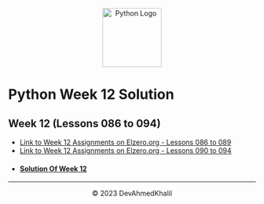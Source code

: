 <div align="center">
  <img src="https://upload.wikimedia.org/wikipedia/commons/thumb/c/cf/Python_logo_51.svg/750px-Python_logo_51.svg.png?20210510195343" alt="Python Logo" width="120" height="120">
</div>

# Python Week 12 Solution

## Week 12 (Lessons 086 to 094)

- [Link to Week 12 Assignments on Elzero.org - Lessons 086 to 089](https://elzero.org/python-assignments-lesson-from-86-to-89/)
- [Link to Week 12 Assignments on Elzero.org - Lessons 090 to 094](https://elzero.org/python-assignments-lesson-from-90-to-94/)
- #### [Solution Of Week 12](https://github.com/DevAhmedKhalil/Elzero-Python-Assignments/tree/week12)

---

<div align="center">
  &copy; 2023 DevAhmedKhalil
</div>
